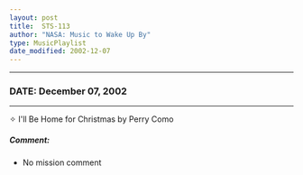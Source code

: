 ```yaml
---
layout: post
title:  STS-113
author: "NASA: Music to Wake Up By"
type: MusicPlaylist
date_modified: 2002-12-07
---
```


----
### DATE: December 07, 2002
----
✧ I'll Be Home for Christmas by Perry Como

##### Comment:
* No mission comment
